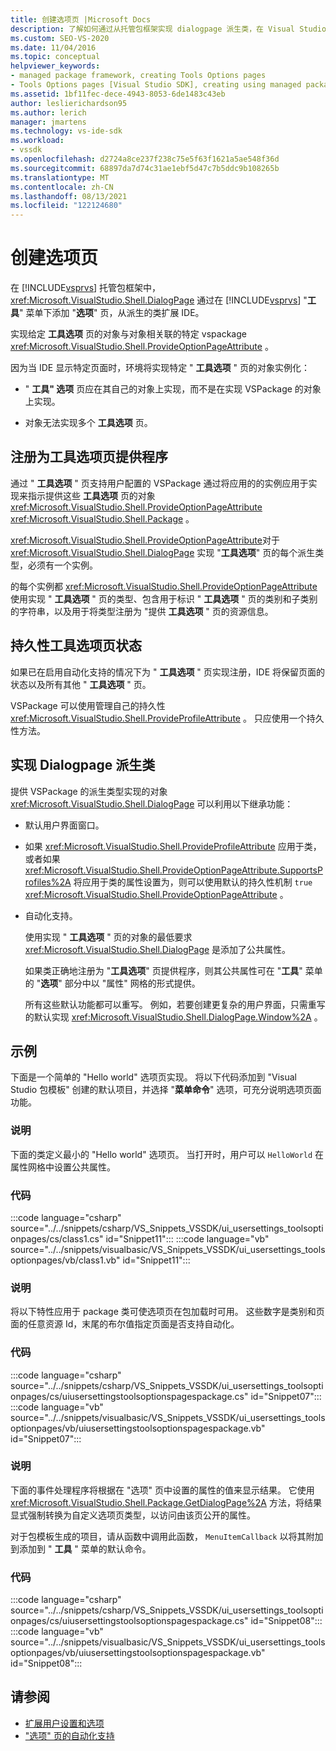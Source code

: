 ```yaml
---
title: 创建选项页 |Microsoft Docs
description: 了解如何通过从托管包框架实现 dialogpage 派生类，在 Visual Studio 中的 "工具" 菜单下创建选项页。
ms.custom: SEO-VS-2020
ms.date: 11/04/2016
ms.topic: conceptual
helpviewer_keywords:
- managed package framework, creating Tools Options pages
- Tools Options pages [Visual Studio SDK], creating using managed package framework
ms.assetid: 1bf11fec-dece-4943-8053-6de1483c43eb
author: leslierichardson95
ms.author: lerich
manager: jmartens
ms.technology: vs-ide-sdk
ms.workload:
- vssdk
ms.openlocfilehash: d2724a8ce237f238c75e5f63f1621a5ae548f36d
ms.sourcegitcommit: 68897da7d74c31ae1ebf5d47c7b5ddc9b108265b
ms.translationtype: MT
ms.contentlocale: zh-CN
ms.lasthandoff: 08/13/2021
ms.locfileid: "122124680"
---
```

# <a name="create-options-pages"></a>创建选项页
在 [!INCLUDE[vsprvs](../../code-quality/includes/vsprvs_md.md)] 托管包框架中， <xref:Microsoft.VisualStudio.Shell.DialogPage> 通过在 [!INCLUDE[vsprvs](../../code-quality/includes/vsprvs_md.md)] "**工具**" 菜单下添加 "**选项**" 页，从派生的类扩展 IDE。

 实现给定 **工具选项** 页的对象与对象相关联的特定 vspackage <xref:Microsoft.VisualStudio.Shell.ProvideOptionPageAttribute> 。

 因为当 IDE 显示特定页面时，环境将实现特定 " **工具选项** " 页的对象实例化：

- " **工具" 选项** 页应在其自己的对象上实现，而不是在实现 VSPackage 的对象上实现。

- 对象无法实现多个 **工具选项** 页。

## <a name="register-as-a-tools-options-page-provider"></a>注册为工具选项页提供程序
 通过 " **工具选项** " 页支持用户配置的 VSPackage 通过将应用的的实例应用于实现来指示提供这些 **工具选项** 页的对象 <xref:Microsoft.VisualStudio.Shell.ProvideOptionPageAttribute> <xref:Microsoft.VisualStudio.Shell.Package> 。

 <xref:Microsoft.VisualStudio.Shell.ProvideOptionPageAttribute>对于 <xref:Microsoft.VisualStudio.Shell.DialogPage> 实现 "**工具选项**" 页的每个派生类型，必须有一个实例。

 的每个实例都 <xref:Microsoft.VisualStudio.Shell.ProvideOptionPageAttribute> 使用实现 " **工具选项** " 页的类型、包含用于标识 " **工具选项** " 页的类别和子类别的字符串，以及用于将类型注册为 "提供 **工具选项** " 页的资源信息。

## <a name="persist-tools-options-page-state"></a>持久性工具选项页状态
 如果已在启用自动化支持的情况下为 " **工具选项** " 页实现注册，IDE 将保留页面的状态以及所有其他 " **工具选项** " 页。

 VSPackage 可以使用管理自己的持久性 <xref:Microsoft.VisualStudio.Shell.ProvideProfileAttribute> 。 只应使用一个持久性方法。

## <a name="implement-dialogpage-class"></a>实现 Dialogpage 派生类
 提供 VSPackage 的派生类型实现的对象 <xref:Microsoft.VisualStudio.Shell.DialogPage> 可以利用以下继承功能：

- 默认用户界面窗口。

- 如果 <xref:Microsoft.VisualStudio.Shell.ProvideProfileAttribute> 应用于类，或者如果 <xref:Microsoft.VisualStudio.Shell.ProvideOptionPageAttribute.SupportsProfiles%2A> 将应用于类的属性设置为，则可以使用默认的持久性机制 `true` <xref:Microsoft.VisualStudio.Shell.ProvideOptionPageAttribute> 。

- 自动化支持。

  使用实现 " **工具选项** " 页的对象的最低要求 <xref:Microsoft.VisualStudio.Shell.DialogPage> 是添加了公共属性。

  如果类正确地注册为 "**工具选项**" 页提供程序，则其公共属性可在 "**工具**" 菜单的 "**选项**" 部分中以 "属性" 网格的形式提供。

  所有这些默认功能都可以重写。 例如，若要创建更复杂的用户界面，只需重写的默认实现 <xref:Microsoft.VisualStudio.Shell.DialogPage.Window%2A> 。

## <a name="example"></a>示例
 下面是一个简单的 "Hello world" 选项页实现。 将以下代码添加到 "Visual Studio 包模板" 创建的默认项目，并选择 "**菜单命令**" 选项，可充分说明选项页面功能。

### <a name="description"></a>说明
 下面的类定义最小的 "Hello world" 选项页。 当打开时，用户可以 `HelloWorld` 在属性网格中设置公共属性。

### <a name="code"></a>代码
:::code language="csharp" source="../../snippets/csharp/VS_Snippets_VSSDK/ui_usersettings_toolsoptionpages/cs/class1.cs" id="Snippet11":::
:::code language="vb" source="../../snippets/visualbasic/VS_Snippets_VSSDK/ui_usersettings_toolsoptionpages/vb/class1.vb" id="Snippet11":::

### <a name="description"></a>说明
 将以下特性应用于 package 类可使选项页在包加载时可用。 这些数字是类别和页面的任意资源 Id，末尾的布尔值指定页面是否支持自动化。

### <a name="code"></a>代码
:::code language="csharp" source="../../snippets/csharp/VS_Snippets_VSSDK/ui_usersettings_toolsoptionpages/cs/uiusersettingstoolsoptionspagespackage.cs" id="Snippet07":::
:::code language="vb" source="../../snippets/visualbasic/VS_Snippets_VSSDK/ui_usersettings_toolsoptionpages/vb/uiusersettingstoolsoptionspagespackage.vb" id="Snippet07":::

### <a name="description"></a>说明
 下面的事件处理程序将根据在 "选项" 页中设置的属性的值来显示结果。 它使用 <xref:Microsoft.VisualStudio.Shell.Package.GetDialogPage%2A> 方法，将结果显式强制转换为自定义选项页类型，以访问由该页公开的属性。

 对于包模板生成的项目，请从函数中调用此函数， `MenuItemCallback` 以将其附加到添加到 " **工具** " 菜单的默认命令。

### <a name="code"></a>代码
:::code language="csharp" source="../../snippets/csharp/VS_Snippets_VSSDK/ui_usersettings_toolsoptionpages/cs/uiusersettingstoolsoptionspagespackage.cs" id="Snippet08":::
:::code language="vb" source="../../snippets/visualbasic/VS_Snippets_VSSDK/ui_usersettings_toolsoptionpages/vb/uiusersettingstoolsoptionspagespackage.vb" id="Snippet08":::

## <a name="see-also"></a>请参阅
- [扩展用户设置和选项](../../extensibility/extending-user-settings-and-options.md)
- ["选项" 页的自动化支持](../../extensibility/internals/automation-support-for-options-pages.md)
